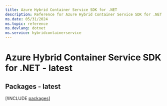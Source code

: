 ```yaml
---
title: Azure Hybrid Container Service SDK for .NET
description: Reference for Azure Hybrid Container Service SDK for .NET
ms.date: 05/31/2024
ms.topic: reference
ms.devlang: dotnet
ms.service: hybridcontainerservice
---
```

# Azure Hybrid Container Service SDK for .NET - latest
## Packages - latest
[!INCLUDE [packages](hybrid-container-service-index.md)]